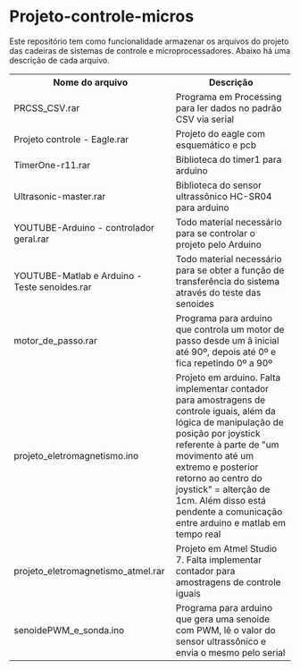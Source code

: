 # Projeto-controle-micros
Este repositório tem como funcionalidade armazenar os arquivos do projeto das cadeiras de sistemas de controle e microprocessadores. Abaixo há uma descrição de cada arquivo.
<table>
  <tr>
    <th>Nome do arquivo</th>
    <th>Descrição</th>
  </tr>
  <tr>
    <td>PRCSS_CSV.rar</td>
    <td>Programa em Processing para ler dados no padrão CSV via serial</td>
  </tr>
  <tr>
    <td>Projeto controle - Eagle.rar</td>
    <td>Projeto do eagle com esquemático e pcb</td>
  </tr>
  <tr>
    <td>TimerOne-r11.rar</td>
    <td>Biblioteca do timer1 para arduino</td>
  </tr>
  <tr>
    <td>Ultrasonic-master.rar	</td>
    <td>Biblioteca do sensor ultrassônico HC-SR04 para arduino</td>
  </tr>
  <tr>
    <td>YOUTUBE-Arduino - controlador geral.rar</td>
    <td>Todo material necessário para se controlar o projeto pelo Arduino</td>
  </tr>
  <tr>
    <td>YOUTUBE-Matlab e Arduino - Teste senoides.rar</td>
    <td>Todo material necessário para se obter a função de transferência do sistema através do teste das senoides</td>
  </tr>
  <tr>
    <td>motor_de_passo.rar</td>
    <td>Programa para arduino que controla um motor de passo desde um â inicial até 90º, depois até 0º e fica repetindo 0º a 90º</td>
  </tr>
    <tr>
    <td>projeto_eletromagnetismo.ino</td>
    <td>Projeto em arduino. Falta implementar contador para amostragens de controle iguais, além da lógica de manipulação de posição por joystick referente à parte de "um movimento até um extremo e posterior retorno ao centro do joystick" = alterção de 1cm. Além disso está pendente a comunicação entre arduino e matlab em tempo real </td>
  </tr>
    <tr>
    <td>projeto_eletromagnetismo_atmel.rar</td>
    <td>Projeto em Atmel Studio 7. Falta implementar contador para amostragens de controle iguais </td>
  </tr>
  <tr>
    <td>senoidePWM_e_sonda.ino</td>
    <td>Programa para arduino que gera uma senoide com PWM, lê o valor do sensor ultrassônico e envia o mesmo pelo serial</td>
  </tr>
</table>
